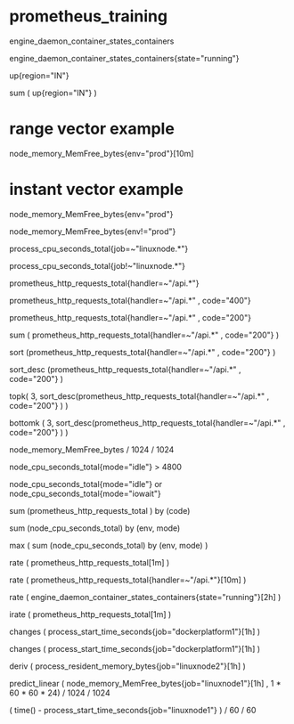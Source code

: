 # prometheus_training

engine_daemon_container_states_containers

engine_daemon_container_states_containers{state="running"}

up{region="IN"}

sum ( up{region="IN"} )

# range vector example
node_memory_MemFree_bytes{env="prod"}[10m]

# instant vector example
node_memory_MemFree_bytes{env="prod"}

node_memory_MemFree_bytes{env!="prod"}

process_cpu_seconds_total{job=~"linuxnode.*"}

process_cpu_seconds_total{job!~"linuxnode.*"}

prometheus_http_requests_total{handler=~"/api.*"}

prometheus_http_requests_total{handler=~"/api.*" , code="400"}

prometheus_http_requests_total{handler=~"/api.*" , code="200"}

sum ( prometheus_http_requests_total{handler=~"/api.*" , code="200"} )

sort (prometheus_http_requests_total{handler=~"/api.*" , code="200"}  )

sort_desc (prometheus_http_requests_total{handler=~"/api.*" , code="200"}  )

topk(  3,   sort_desc(prometheus_http_requests_total{handler=~"/api.*" , code="200"}  )   )  

bottomk (  3,   sort_desc(prometheus_http_requests_total{handler=~"/api.*" , code="200"}  )   )  

node_memory_MemFree_bytes / 1024 / 1024

node_cpu_seconds_total{mode="idle"} > 4800

node_cpu_seconds_total{mode="idle"} or  node_cpu_seconds_total{mode="iowait"} 


sum (prometheus_http_requests_total ) by (code)

sum (node_cpu_seconds_total)  by (env, mode)

max ( sum (node_cpu_seconds_total)  by (env, mode) )

rate ( prometheus_http_requests_total[1m] )

rate ( prometheus_http_requests_total{handler=~"/api.*"}[10m] )

rate ( engine_daemon_container_states_containers{state="running"}[2h] )

irate ( prometheus_http_requests_total[1m] )

changes ( process_start_time_seconds{job="dockerplatform1"}[1h] )

changes ( process_start_time_seconds{job="dockerplatform1"}[1h] )

deriv ( process_resident_memory_bytes{job="linuxnode2"}[1h] )

predict_linear ( node_memory_MemFree_bytes{job="linuxnode1"}[1h]  ,   1 * 60 * 60  * 24)  / 1024 / 1024

( time()  - process_start_time_seconds{job="linuxnode1"}  ) / 60 / 60

